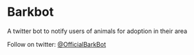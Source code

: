 # Barkbot

A twitter bot to notify users of animals for adoption in their area

Follow on twitter: [@OfficialBarkBot](https://twitter.com/OfficialBarkbot)

